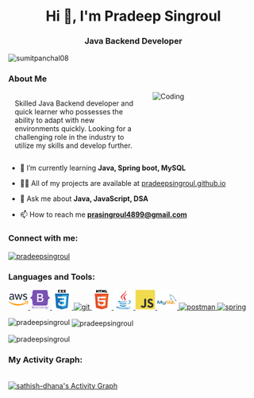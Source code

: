 <h1 align="center">Hi 👋, I'm Pradeep Singroul</h1>
<h3 align="center">Java Backend Developer</h3>

<p align="left"> <img src="https://komarev.com/ghpvc/?username=sumitpanchal08&label=Profile%20views&color=0e75b6&style=flat" alt="sumitpanchal08" /> </p>
<h3 align="left">About Me</h3>
<div style="display: flex; justify-content: space-around;" >
 <p align="left" style="width: 50%;">Skilled Java Backend developer and quick learner who
possesses the ability to adapt with new environments
quickly. Looking for a challenging role in the industry to
utilize my skills and develop further.
 </p>
 <img  align="right" alt="Coding" width="200" src="https://cdn.dribbble.com/users/730703/screenshots/6581243/avento.gif">
</div>

- 🌱 I’m currently learning **Java, Spring boot, MySQL**

- 👨‍💻 All of my projects are available at [pradeepsingroul.github.io](pradeepsingroul.github.io)

- 💬 Ask me about **Java, JavaScript, DSA**

- 📫 How to reach me **prasingroul4899@gmail.com**


<h3 align="left">Connect with me:</h3>
<p align="left">
<a href="https://www.linkedin.com/in/pradeep-singroul-632410233/" target="blank"><img align="center" src="https://raw.githubusercontent.com/rahuldkjain/github-profile-readme-generator/master/src/images/icons/Social/linked-in-alt.svg" alt="pradeepsingroul" height="30" width="40" /></a>
</p>

<h3 align="left">Languages and Tools:</h3>
<p align="left"> <a href="https://aws.amazon.com" target="_blank" rel="noreferrer"> <img src="https://raw.githubusercontent.com/devicons/devicon/master/icons/amazonwebservices/amazonwebservices-original-wordmark.svg" alt="aws" width="40" height="40"/> </a> <a href="https://getbootstrap.com" target="_blank" rel="noreferrer"> <img src="https://raw.githubusercontent.com/devicons/devicon/master/icons/bootstrap/bootstrap-plain-wordmark.svg" alt="bootstrap" width="40" height="40"/> </a> <a href="https://www.w3schools.com/css/" target="_blank" rel="noreferrer"> <img src="https://raw.githubusercontent.com/devicons/devicon/master/icons/css3/css3-original-wordmark.svg" alt="css3" width="40" height="40"/> </a> <a href="https://git-scm.com/" target="_blank" rel="noreferrer"> <img src="https://www.vectorlogo.zone/logos/git-scm/git-scm-icon.svg" alt="git" width="40" height="40"/> </a> <a href="https://www.w3.org/html/" target="_blank" rel="noreferrer"> <img src="https://raw.githubusercontent.com/devicons/devicon/master/icons/html5/html5-original-wordmark.svg" alt="html5" width="40" height="40"/> </a> <a href="https://www.java.com" target="_blank" rel="noreferrer"> <img src="https://raw.githubusercontent.com/devicons/devicon/master/icons/java/java-original.svg" alt="java" width="40" height="40"/> </a> <a href="https://developer.mozilla.org/en-US/docs/Web/JavaScript" target="_blank" rel="noreferrer"> <img src="https://raw.githubusercontent.com/devicons/devicon/master/icons/javascript/javascript-original.svg" alt="javascript" width="40" height="40"/> </a> <a href="https://www.mysql.com/" target="_blank" rel="noreferrer"> <img src="https://raw.githubusercontent.com/devicons/devicon/master/icons/mysql/mysql-original-wordmark.svg" alt="mysql" width="40" height="40"/> </a> <a href="https://postman.com" target="_blank" rel="noreferrer"> <img src="https://www.vectorlogo.zone/logos/getpostman/getpostman-icon.svg" alt="postman" width="40" height="40"/> </a> <a href="https://spring.io/" target="_blank" rel="noreferrer"> <img src="https://www.vectorlogo.zone/logos/springio/springio-icon.svg" alt="spring" width="40" height="40"/> </a> </p>

<p><img align="left" src="https://github-readme-stats.vercel.app/api/top-langs?username=pradeepsingroul_icons=true&locale=en&layout=compact" alt="pradeepsingroul" /></p>

<p>&nbsp;<img align="center" src="https://github-readme-stats.vercel.app/api?username=pradeepsingroul&show_icons=true&locale=en" alt="pradeepsingroul" /></p>

<p><img align="center" src="https://github-readme-streak-stats.herokuapp.com/?user=pradeepsingroul&" alt="pradeepsingroul" /></p>

<h3>My Activity Graph:</h3>
  <br/>
   <a href="https://github.com/pradeepsingroul"><img alt="sathish-dhana's Activity Graph" src="https://activity-graph.herokuapp.com/graph?username=pradeepsingroul&custom_title=Sumit's%20Contribution%20Graph&theme=react-dark" /></a>
  <br/>

<!--
**sumitpanchal08/sumitpanchal08** is a ✨ _special_ ✨ repository because its `README.md` (this file) appears on your GitHub profile.

Here are some ideas to get you started:

- 🔭 I’m currently working on ...
- 🌱 I’m currently learning ...
- 👯 I’m looking to collaborate on ...
- 🤔 I’m looking for help with ...
- 💬 Ask me about ...
- 📫 How to reach me: ...
- 😄 Pronouns: ...
- ⚡ Fun fact: ...
-->
